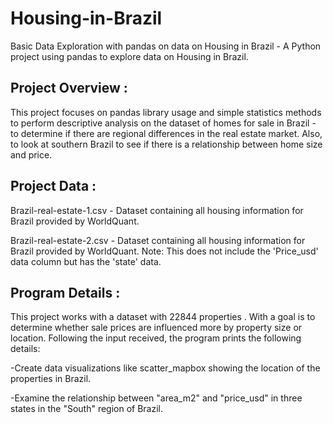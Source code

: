 # Housing-in-Brazil
Basic Data Exploration with pandas on data on Housing in Brazil - A Python project using pandas to explore data on Housing in Brazil.

 ## Project Overview : 
This project focuses on pandas library usage and simple statistics methods to perform descriptive analysis on the dataset of homes for sale in Brazil - to determine if there are regional differences in the real estate market. Also, to look at southern Brazil to see if there is a relationship between home size and price.
 ## Project Data : 
Brazil-real-estate-1.csv - Dataset containing all housing information for Brazil provided by WorldQuant.

Brazil-real-estate-2.csv - Dataset containing all housing information for Brazil provided by WorldQuant. Note: This does not include the 'Price_usd' data column but has the 'state' data.
 ## Program Details : 
This project works with a dataset with 22844 properties . With a goal is to determine whether sale prices are influenced more by property size or location. Following the input received, the program prints the following details:

-Create data visualizations like scatter_mapbox showing the location of the properties in Brazil.

-Examine the relationship between "area_m2" and "price_usd" in three states in the "South" region of Brazil.
